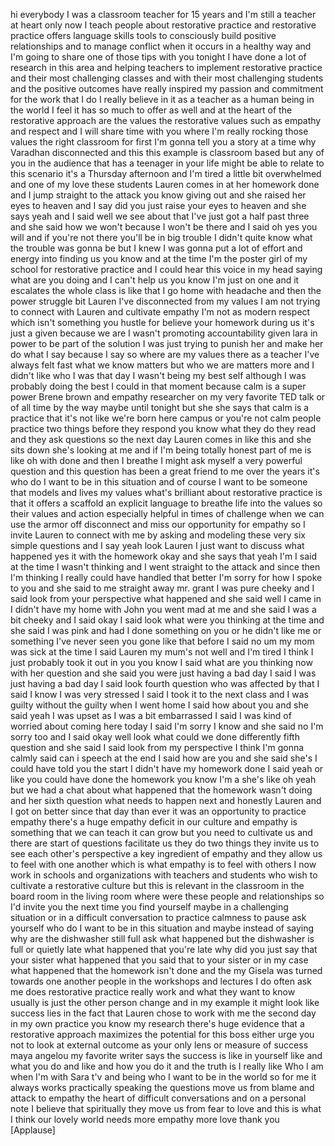 
hi everybody I was a classroom teacher
for 15 years and I&#39;m still a teacher at
heart only now I teach people about
restorative practice and restorative
practice offers language skills tools to
consciously build positive relationships
and to manage conflict when it occurs in
a healthy way and I&#39;m going to share one
of those tips with you tonight I have
done a lot of research in this area and
helping teachers to implement
restorative practice and their most
challenging classes and with their most
challenging students and the positive
outcomes have really inspired my passion
and commitment for the work that I do I
really believe in it as a teacher as a
human being in the world I feel it has
so much to offer as well and at the
heart of the restorative approach are
the values the restorative values such
as empathy and respect and I will share
time with you where I&#39;m really rocking
those values the right classroom for
first I&#39;m gonna tell you a story at a
time why Varadhan disconnected and this
this example is classroom based but any
of you in the audience that has a
teenager in your life might be able to
relate to this scenario it&#39;s a Thursday
afternoon and I&#39;m tired a little bit
overwhelmed and one of my love these
students Lauren comes in at her homework
done and I jump straight to the attack
you know giving out and she raised her
eyes to heaven and I say did you just
raise your eyes to heaven and she says
yeah and I said well we see about that
I&#39;ve just got a half past three and she
said how we won&#39;t because I won&#39;t be
there and I said oh yes you will and if
you&#39;re not there you&#39;ll be in big
trouble I didn&#39;t quite know what the
trouble was gonna be but I knew I was
gonna put a lot of effort and energy
into finding us you know and at the time
I&#39;m the poster girl of my school for
restorative practice and I could hear
this voice in my head saying what are
you doing and I can&#39;t help us you know
I&#39;m just on one and it escalates the
whole class is like that I go home with
headache and then the power struggle bit
Lauren I&#39;ve disconnected from my values
I am not trying to connect with Lauren
and cultivate empathy I&#39;m not as modern
respect
which isn&#39;t something you hustle for
believe your homework during us it&#39;s
just a given because we are
I wasn&#39;t promoting accountability given
lara in power to be part of the solution
I was just trying to punish her and make
her do what I say because I say so
where are my values there as a teacher
I&#39;ve always felt fast what we know
matters but who we are matters more and
I didn&#39;t like who I was that day I
wasn&#39;t being my best self although I was
probably doing the best I could in that
moment because calm is a super power
Brene brown and empathy researcher on my
very favorite TED talk or of all time by
the way maybe until tonight but she she
says that calm is a practice that it&#39;s
not like we&#39;re born here campus or
you&#39;re not calm people practice two
things before they respond you know what
they do they read and they ask questions
so the next day Lauren comes in like
this and she sits down she&#39;s looking at
me and if I&#39;m being totally honest part
of me is like oh with done
and then I breathe I might ask myself a
very powerful question and this question
has been a great friend to me over the
years
it&#39;s who do I want to be in this
situation and of course I want to be
someone that models and lives my values
what&#39;s brilliant about restorative
practice is that it offers a scaffold an
explicit language to breathe life into
the values so their values and action
especially helpful in times of challenge
when we can use the armor off disconnect
and miss our opportunity for empathy so
I invite Lauren to connect with me by
asking and modeling these very six
simple questions and I say yeah look
Lauren I just want to discuss what
happened yes it with the homework okay
and she says that yeah I&#39;m I said at the
time I wasn&#39;t thinking and I went
straight to the attack and since then
I&#39;m thinking I really could have handled
that better I&#39;m sorry for how I spoke to
you and she said to me straight away mr.
grant I was pure cheeky and I said look
from your perspective what happened and
she said well I came in I didn&#39;t have my
home with John you went mad at me and
she said I was a bit cheeky and I said
okay I said look what were you thinking
at the time and she said I was pink and
had I done something on you or he didn&#39;t
like me or something I&#39;ve never seen you
gone like that before
I said no um my mom was sick at the time
I said Lauren my mum&#39;s not well and I&#39;m
tired I think I just probably took it
out in you you know I said what are you
thinking now with her question and she
said you were just having a bad day I
said I was just having a bad day I said
look fourth question who was affected by
that I said I know I was very stressed I
said I took it to the next class and I
was guilty without the guilty when I
went home I said how about you and she
said yeah I was upset as I was a bit
embarrassed I said I was kind of worried
about coming here today I said I&#39;m sorry
I know and she said no I&#39;m sorry too and
I said okay well look what could we done
differently
fifth question and she said I said look
from my perspective I think I&#39;m gonna
calmly said can i speech at the end I
said how are you and she said she&#39;s I
could have told you the start I didn&#39;t
have my homework done I said yeah or
like you could have done the homework
you know
I&#39;m a she&#39;s like oh yeah but we had a
chat about what happened that the
homework wasn&#39;t doing and her sixth
question what needs to happen next
and honestly Lauren and I got on better
since that day than ever it was an
opportunity to practice empathy there&#39;s
a huge empathy deficit in our culture
and empathy is something that we can
teach it can grow but you need to
cultivate us and there are start of
questions facilitate us they do two
things they invite us to see each
other&#39;s perspective a key ingredient of
empathy and they allow us to feel with
one another which is what empathy is to
feel with others I now work in schools
and organizations with teachers and
students who wish to cultivate a
restorative culture but this is relevant
in the classroom in the board room in
the living room where were these people
and relationships so I&#39;d invite you the
next time you find yourself maybe in a
challenging situation or in a difficult
conversation to practice calmness to
pause ask yourself who do I want to be
in this situation and maybe instead of
saying why are the dishwasher still full
ask what happened but the dishwasher is
full or quietly late what happened that
you&#39;re late
why did you just say that your sister
what happened that you said that to your
sister or in my case what happened that
the homework isn&#39;t done and the my
Gisela was turned towards one another
people in the workshops and lectures I
do often ask me does restorative
practice really work and what they want
to know usually is just the other person
change and in my example it might look
like success lies in the fact that
Lauren chose to work with me the second
day in my own practice you know my
research there&#39;s huge evidence that a
restorative approach maximizes the
potential for this boss either urge you
not to look at external outcome as your
only lens or measure of success maya
angelou my favorite writer says the
success is like in yourself like and
what you do and like and how you do it
and the truth is I really like Who I am
when I&#39;m with Sara t&#39;v and being who I
want to be in the world so for me it
always works practically speaking the
questions move us from blame and attack
to empathy the heart of difficult
conversations and on a personal note I
believe that spiritually they move us
from fear to love and this is what I
think our lovely world needs more
empathy more love thank you
[Applause]
